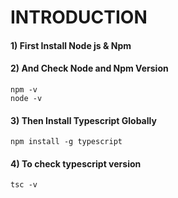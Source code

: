 # INTRODUCTION 



#### 1) First Install Node js & Npm 
#### 2) And Check Node and Npm Version
    npm -v
    node -v
#### 3) Then Install Typescript Globally
    npm install -g typescript
#### 4) To check typescript version 
    tsc -v
 

